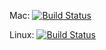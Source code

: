 Mac: [![Build Status][master]][repo]

Linux: [![Build Status][travis.linux]][repo]

[repo]: https://travis-ci.org/forexample/test-ios-universal
[master]: https://travis-ci.org/forexample/test-ios-universal.png?branch=master
[travis.linux]: https://travis-ci.org/forexample/test-ios-universal.png?branch=travis.linux
